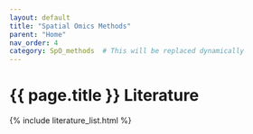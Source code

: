 ```yaml
---
layout: default
title: "Spatial Omics Methods"
parent: "Home"
nav_order: 4
category: SpO_methods  # This will be replaced dynamically
---
```


# {{ page.title }} Literature

{% include literature_list.html %}